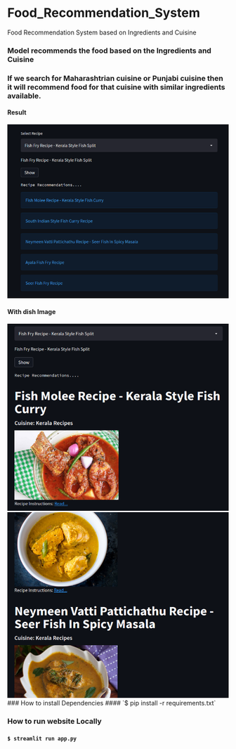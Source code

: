 # Food_Recommendation_System
Food Recommendation System based on Ingredients and Cuisine

### Model recommends the food based on the Ingredients and Cuisine
### If we search for Maharashtrian cuisine or Punjabi cuisine then it will recommend food for that cuisine with similar ingredients available.


#### Result


<img src="images/f1.png" width="600"  >

#### With dish Image

<img src="images/f2.png" width="600"  >


<img src="images/f3.png" width="600"  >






<br/>
### How to install Dependencies
#### `$ pip install -r requirements.txt`


### How to run website Locally
#### `$ streamlit run app.py`
